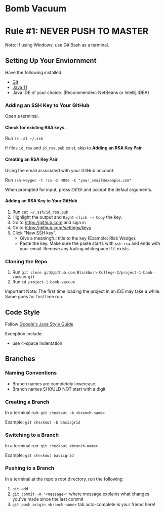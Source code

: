 # Bomb Vacuum

# Rule #1: NEVER PUSH TO MASTER

Note: If using Windows, use Git Bash as a terminal.

## Setting Up Your Enviornment

Have the following installed:
- [Git](https://git-scm.com/downloads)
- [Java 11](https://adoptopenjdk.net/?variant=openjdk11&jvmVariant=hotspot)
- Java IDE of your choice. \(Recommended: NetBeans or Intellij IDEA\)

### Adding an SSH Key to Your GitHub

Open a terminal.

#### Check for existing RSA keys.

Run `ls -al ~/.ssh`

If files `id_rsa` and `id_rsa.pub` exist, skip to **Adding an RSA Key Pair**

#### Creating an RSA Key Pair

Using the email associated with your GitHub account:

Run `ssh-keygen -t rsa -b 4096 -C "your_email@example.com"`

When prompted for input, press `ENTER` and accept the defaul arguments.

#### Adding an RSA Key to Your GitHub

1. Run `cat ~/.ssh/id_rsa.pub`
1. Highlight the output and `Right-click -> Copy` the key.
1. Go to https://github.com and sign in
1. Go to https://github.com/settings/keys
1. Click "New SSH key".
   - Give a meaningful title to the key \(Example: Rlab Wedge\).
   - Paste the key. Make sure the paste starts with `ssh-rsa` and ends with your email. Remove any trailing whitespace if it exists.

### Cloning the Repo

1. Run `git clone git@github.com:Blackburn-College-2/project-1-bomb-vacuum.git`
1. Run `cd project-1-bomb-vacuum`

Important Note: The first time loading the project in an IDE may take a while. Same goes for first time run.

## Code Style

Follow [Google's Java Style Guide](https://google.github.io/styleguide/javaguide.html) 

Exception include:
- use 4-space indentation.

## Branches

### Naming Conventions

- Branch names are completely lowercase.
- Branch names SHOULD NOT start with a digit.

### Creating a Branch

In a terminal run: `git checkout -b <branch-name>`

Example: `git checkout -b basicgrid`

### Switching to a Branch

In a terminal run: `git checkout <branch-name>`

Example: `git checkout basicgrid`

### Pushing to a Branch

In a terminal at the repo's root directory, run the following:
1. `git add .`
1. `git commit -m "<message>"` where message explains what changes you've made since the last commit
1. `git push origin <branch-name>` tab auto-complete is your friend here!

